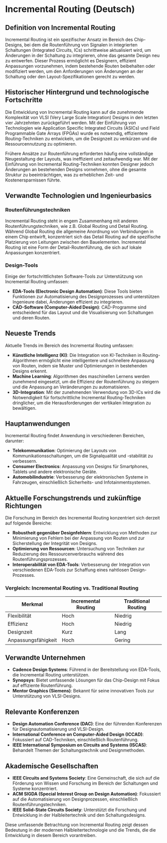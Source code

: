 # Incremental Routing (Deutsch)

## Definition von Incremental Routing

Incremental Routing ist ein spezifischer Ansatz im Bereich des Chip-Designs, bei dem die Routenführung von Signalen in integrierten Schaltungen (Integrated Circuits, ICs) schrittweise aktualisiert wird, um Änderungen in der Schaltung zu integrieren, ohne das gesamte Design neu zu entwerfen. Dieser Prozess ermöglicht es Designern, effizient Anpassungen vorzunehmen, indem bestehende Routen beibehalten oder modifiziert werden, um den Anforderungen von Änderungen an der Schaltung oder den Layout-Spezifikationen gerecht zu werden.

## Historischer Hintergrund und technologische Fortschritte

Die Entwicklung von Incremental Routing kann auf die zunehmende Komplexität von VLSI (Very Large Scale Integration) Designs in den letzten vier Jahrzehnten zurückgeführt werden. Mit der Einführung von Technologien wie Application Specific Integrated Circuits (ASICs) und Field Programmable Gate Arrays (FPGAs) wurde es notwendig, effizientere Routing-Techniken zu entwickeln, um die Designzeit zu verkürzen und die Ressourcennutzung zu optimieren. 

Frühere Ansätze zur Routenführung erforderten häufig eine vollständige Neugestaltung der Layouts, was ineffizient und zeitaufwendig war. Mit der Einführung von Incremental Routing-Techniken konnten Designer jedoch Änderungen an bestehenden Designs vornehmen, ohne die gesamte Struktur zu beeinträchtigen, was zu erheblichen Zeit- und Kostenersparnissen führte.

## Verwandte Technologien und Ingenieurbasics

### Routenführungstechniken

Incremental Routing steht in engem Zusammenhang mit anderen Routenführungstechniken, wie z.B. Global Routing und Detail Routing. Während Global Routing die allgemeine Anordnung von Verbindungen in einem Chip entwirft, konzentriert sich das Detail Routing auf die spezifische Platzierung von Leitungen zwischen den Bauelementen. Incremental Routing ist eine Form der Detail-Routenführung, die sich auf lokale Anpassungen konzentriert.

### Design-Tools

Einige der fortschrittlichsten Software-Tools zur Unterstützung von Incremental Routing umfassen:

- **EDA-Tools (Electronic Design Automation)**: Diese Tools bieten Funktionen zur Automatisierung des Designprozesses und unterstützen Ingenieure dabei, Änderungen effizient zu integrieren.
- **CAD-Software (Computer-Aided Design)**: CAD-Programme sind entscheidend für das Layout und die Visualisierung von Schaltungen und deren Routen.

## Neueste Trends

Aktuelle Trends im Bereich des Incremental Routing umfassen:

- **Künstliche Intelligenz (KI)**: Die Integration von KI-Techniken in Routing-Algorithmen ermöglicht eine intelligentere und schnellere Anpassung von Routen, indem sie Muster und Optimierungen in bestehenden Designs erkennt.
- **Machine Learning**: Algorithmen des maschinellen Lernens werden zunehmend eingesetzt, um die Effizienz der Routenführung zu steigern und die Anpassung an Veränderungen zu automatisieren.
- **3D-Integration**: Mit der zunehmenden Verwendung von 3D-ICs wird die Notwendigkeit für fortschrittliche Incremental Routing-Techniken dringlicher, um die Herausforderungen der vertikalen Integration zu bewältigen.

## Hauptanwendungen

Incremental Routing findet Anwendung in verschiedenen Bereichen, darunter:

- **Telekommunikation**: Optimierung der Layouts von Kommunikationsschaltungen, um die Signalqualität und -stabilität zu verbessern.
- **Consumer Electronics**: Anpassung von Designs für Smartphones, Tablets und andere elektronische Geräte.
- **Automobilindustrie**: Verbesserung der elektronischen Systeme in Fahrzeugen, einschließlich Sicherheits- und Infotainmentsystemen.

## Aktuelle Forschungstrends und zukünftige Richtungen

Die Forschung im Bereich des Incremental Routing konzentriert sich derzeit auf folgende Bereiche:

- **Robustheit gegenüber Designfehlern**: Entwicklung von Methoden zur Minimierung von Fehlern bei der Anpassung von Routen und zur Sicherstellung der Integrität von Designs.
- **Optimierung von Ressourcen**: Untersuchung von Techniken zur Reduzierung des Ressourcenverbrauchs während des Routenführungsprozesses.
- **Interoperabilität von EDA-Tools**: Verbesserung der Integration von verschiedenen EDA-Tools zur Schaffung eines nahtlosen Design-Prozesses.

### Vergleich: Incremental Routing vs. Traditional Routing

| Merkmal                     | Incremental Routing            | Traditional Routing          |
|-----------------------------|-------------------------------|------------------------------|
| Flexibilität                | Hoch                          | Niedrig                      |
| Effizienz                   | Hoch                          | Niedrig                      |
| Designzeit                  | Kurz                          | Lang                         |
| Anpassungsfähigkeit          | Hoch                          | Gering                       |

## Verwandte Unternehmen

- **Cadence Design Systems**: Führend in der Bereitstellung von EDA-Tools, die Incremental Routing unterstützen.
- **Synopsys**: Bietet umfassende Lösungen für das Chip-Design mit Fokus auf effiziente Routenführung.
- **Mentor Graphics (Siemens)**: Bekannt für seine innovativen Tools zur Unterstützung von VLSI-Designs.

## Relevante Konferenzen

- **Design Automation Conference (DAC)**: Eine der führenden Konferenzen für Designautomatisierung und VLSI-Design.
- **International Conference on Computer-Aided Design (ICCAD)**: Fokussiert auf CAD-Techniken, einschließlich Routenführung.
- **IEEE International Symposium on Circuits and Systems (ISCAS)**: Behandelt Themen der Schaltungstechnik und Designmethoden.

## Akademische Gesellschaften

- **IEEE Circuits and Systems Society**: Eine Gemeinschaft, die sich auf die Förderung von Wissen und Forschung im Bereich der Schaltungen und Systeme konzentriert.
- **ACM SIGDA (Special Interest Group on Design Automation)**: Fokussiert auf die Automatisierung von Designprozessen, einschließlich Routenführungstechniken.
- **IEEE Solid-State Circuits Society**: Unterstützt die Forschung und Entwicklung in der Halbleitertechnik und den Schaltungsdesigns.

Diese umfassende Betrachtung von Incremental Routing zeigt dessen Bedeutung in der modernen Halbleitertechnologie und die Trends, die die Entwicklung in diesem Bereich vorantreiben.